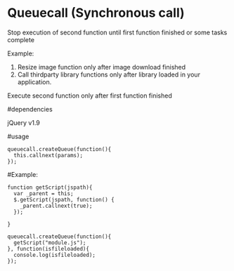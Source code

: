 # Queuecall (Synchronous call)

Stop execution of second function until first function finished or some tasks complete

Example: 

1. Resize image function only after image download finished        
2. Call thirdparty library functions only after library loaded in your application.


Execute second function only after first function finished


#dependencies

jQuery v1.9

#usage

    queuecall.createQueue(function(){
      this.callnext(params);
    });

#Example: 

    function getScript(jspath){
      var _parent = this;
      $.getScript(jspath, function() {
        _parent.callnext(true);
      });
      
    }

    queuecall.createQueue(function(){
      getScript("module.js");
    }, function(isfileloaded){
      console.log(isfileloaded);
    });

